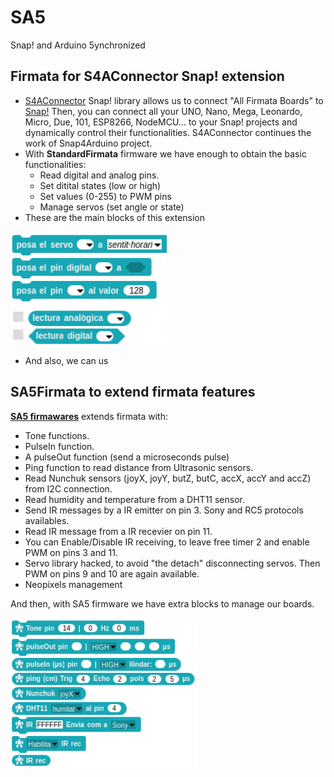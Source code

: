 # SA5
Snap! and Arduino 5ynchronized

## Firmata for S4AConnector Snap! extension

  - [S4AConnector](https://github.com/jguille2/snap_s4aConn) Snap! library allows us to connect "All Firmata Boards" to [Snap!](http://snap.berkeley.edu/)
  Then, you can connect all your UNO, Nano, Mega, Leonardo, Micro, Due, 101, ESP8266, NodeMCU... to your Snap! projects and dynamically control their functionalities.
  S4AConnector continues the work of Snap4Arduino project.
  - With **StandardFirmata** firmware we have enough to obtain the basic functionalities:
    - Read digital and analog pins.
    - Set ditital states (low or high)
    - Set values (0-255) to PWM pins
    - Manage servos (set angle or state)
  - These are the main blocks of this extension
  
![S4A Connector main blocks](https://github.com/jguille2/SA5/raw/master/historic/images/s4a_blocks.png)

  - And also, we can us
## SA5Firmata to extend firmata features

**[SA5 firmawares](https://github.com/jguille2/SA5/blob/master/sa5firmata/SA5Firmata.md)** extends firmata with:

  - Tone functions.
  - PulseIn function.
  - A pulseOut function (send a microseconds pulse)
  - Ping function to read distance from Ultrasonic sensors.
  - Read Nunchuk sensors (joyX, joyY, butZ, butC, accX, accY and accZ) from I2C connection.
  - Read humidity and temperature from a DHT11 sensor.
  - Send IR messages by a IR emitter on pin 3. Sony and RC5 protocols availables.
  - Read IR message from a IR recevier on pin 11.
  - You can Enable/Disable IR receiving, to leave free timer 2 and enable PWM on pins 3 and 11.
  - Servo library hacked, to avoid "the detach" disconnecting servos. Then PWM on pins 9 and 10 are again available. 
  - Neopixels management

And then, with SA5 firmware we have extra blocks to manage our boards.

![SA5Firmata Blocks](https://github.com/jguille2/SA5/raw/master/historic/images/sa5firmata_blocks.png)


